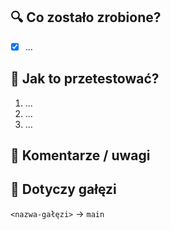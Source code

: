 ## 🔍 Co zostało zrobione?

<!-- Krótkie podsumowanie zmian w tym PR -->

- [x] ...

## 🧪 Jak to przetestować?

<!-- Instrukcja krok po kroku jak zweryfikować działanie -->

1. ...
2. ...
3. ...

## 💬 Komentarze / uwagi

<!-- Wszystko, co może pomóc reviewerowi lub warto dodać kontekstowo -->

## 📂 Dotyczy gałęzi
`<nazwa-gałęzi>` → `main`
